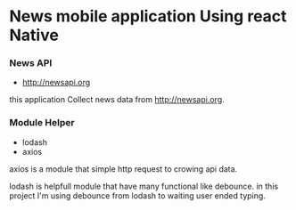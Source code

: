 # News mobile application Using react Native
### News API
- http://newsapi.org

this application Collect news data from http://newsapi.org.

### Module Helper
- lodash
- axios

axios is a module that simple http request to crowing api data.

lodash is helpfull module that have many functional like debounce. in this project I'm using debounce from lodash to waiting user ended typing.


